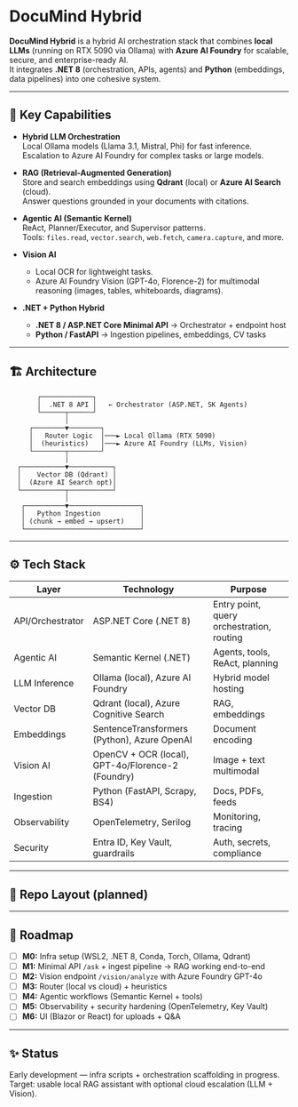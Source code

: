 # DocuMind Hybrid

**DocuMind Hybrid** is a hybrid AI orchestration stack that combines **local LLMs** (running on RTX 5090 via Ollama) with **Azure AI Foundry** for scalable, secure, and enterprise-ready AI.  
It integrates **.NET 8** (orchestration, APIs, agents) and **Python** (embeddings, data pipelines) into one cohesive system.

---

## 🚀 Key Capabilities

- **Hybrid LLM Orchestration**  
  Local Ollama models (Llama 3.1, Mistral, Phi) for fast inference.  
  Escalation to Azure AI Foundry for complex tasks or large models.

- **RAG (Retrieval-Augmented Generation)**  
  Store and search embeddings using **Qdrant** (local) or **Azure AI Search** (cloud).  
  Answer questions grounded in your documents with citations.

- **Agentic AI (Semantic Kernel)**  
  ReAct, Planner/Executor, and Supervisor patterns.  
  Tools: `files.read`, `vector.search`, `web.fetch`, `camera.capture`, and more.

- **Vision AI**  
  - Local OCR for lightweight tasks.  
  - Azure AI Foundry Vision (GPT-4o, Florence-2) for multimodal reasoning (images, tables, whiteboards, diagrams).

- **.NET + Python Hybrid**  
  - **.NET 8 / ASP.NET Core Minimal API** → Orchestrator + endpoint host  
  - **Python / FastAPI** → Ingestion pipelines, embeddings, CV tasks

---

## 🏗️ Architecture
           ┌─────────────┐
           │  .NET 8 API │   ← Orchestrator (ASP.NET, SK Agents)
           └──────┬──────┘
                  │
         ┌────────▼────────┐
         │   Router Logic  │───► Local Ollama (RTX 5090)
         │  (heuristics)   │───► Azure AI Foundry (LLMs, Vision)
         └────────┬────────┘
                  │
      ┌───────────▼───────────┐
      │    Vector DB (Qdrant) │
      │  (Azure AI Search opt)│
      └───────────┬───────────┘
                  │
       ┌──────────▼──────────────────┐
       │   Python Ingestion          │
       │ (chunk → embed → upsert)    │
       └─────────────────────────────┘

  
---

## ⚙️ Tech Stack

| Layer           | Technology                        | Purpose |
|-----------------|-----------------------------------|---------|
| API/Orchestrator| ASP.NET Core (.NET 8)             | Entry point, query orchestration, routing |
| Agentic AI      | Semantic Kernel (.NET)            | Agents, tools, ReAct, planning |
| LLM Inference   | Ollama (local), Azure AI Foundry  | Hybrid model hosting |
| Vector DB       | Qdrant (local), Azure Cognitive Search | RAG, embeddings |
| Embeddings      | SentenceTransformers (Python), Azure OpenAI | Document encoding |
| Vision AI       | OpenCV + OCR (local), GPT-4o/Florence-2 (Foundry) | Image + text multimodal |
| Ingestion       | Python (FastAPI, Scrapy, BS4)     | Docs, PDFs, feeds |
| Observability   | OpenTelemetry, Serilog            | Monitoring, tracing |
| Security        | Entra ID, Key Vault, guardrails   | Auth, secrets, compliance |

---

## 📂 Repo Layout (planned)


---

## 🔮 Roadmap

- [ ] **M0:** Infra setup (WSL2, .NET 8, Conda, Torch, Ollama, Qdrant)  
- [ ] **M1:** Minimal API `/ask` + ingest pipeline → RAG working end-to-end  
- [ ] **M2:** Vision endpoint `/vision/analyze` with Azure Foundry GPT-4o  
- [ ] **M3:** Router (local vs cloud) + heuristics  
- [ ] **M4:** Agentic workflows (Semantic Kernel + tools)  
- [ ] **M5:** Observability + security hardening (OpenTelemetry, Key Vault)  
- [ ] **M6:** UI (Blazor or React) for uploads + Q&A  

---

## ✨ Status
Early development — infra scripts + orchestration scaffolding in progress.  
Target: usable local RAG assistant with optional cloud escalation (LLM + Vision).  





